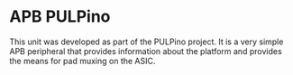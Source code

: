 # APB PULPino

This unit was developed as part of the PULPino project. It is a very simple APB
peripheral that provides information about the platform and provides the means
for pad muxing on the ASIC.
